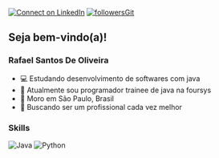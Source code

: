 [![Connect on LinkedIn](https://img.shields.io/badge/--linkedin?label=LinkedIn&logo=LinkedIn&style=social)](https://www.linkedin.com/in/rafaelsantosoliveira/)
[![followersGit](https://img.shields.io/github/followers/rafaelsantos18?style=social)](https://github.com/rafaelsantos18)
##  Seja bem-vindo(a)!
###  Rafael Santos De Oliveira
- 💻 Estudando desenvolvimento de softwares com java
- 💼 Atualmente sou programador trainee de java na foursys
- 🌆 Moro em São Paulo, Brasil
- 💎 Buscando ser um profissional cada vez melhor

### Skills
![Java](https://img.shields.io/badge/Java-ED8B00?style=for-the-badge&logo=java&logoColor=white) ![Python](https://img.shields.io/badge/Python-14354C?style=for-the-badge&logo=python&logoColor=white)
